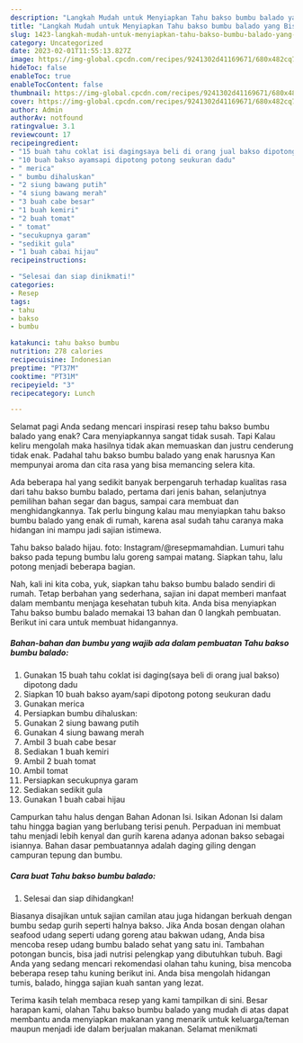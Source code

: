 ```yaml
---
description: "Langkah Mudah untuk Menyiapkan Tahu bakso bumbu balado yang Bisa Manjain Lidah"
title: "Langkah Mudah untuk Menyiapkan Tahu bakso bumbu balado yang Bisa Manjain Lidah"
slug: 1423-langkah-mudah-untuk-menyiapkan-tahu-bakso-bumbu-balado-yang-bisa-manjain-lidah
category: Uncategorized
date: 2023-02-01T11:55:13.827Z
image: https://img-global.cpcdn.com/recipes/9241302d41169671/680x482cq70/tahu-bakso-bumbu-balado-foto-resep-utama.jpg
hideToc: false
enableToc: true
enableTocContent: false
thumbnail: https://img-global.cpcdn.com/recipes/9241302d41169671/680x482cq70/tahu-bakso-bumbu-balado-foto-resep-utama.jpg
cover: https://img-global.cpcdn.com/recipes/9241302d41169671/680x482cq70/tahu-bakso-bumbu-balado-foto-resep-utama.jpg
author: Admin
authorAv: notfound
ratingvalue: 3.1
reviewcount: 17
recipeingredient:
- "15 buah tahu coklat isi dagingsaya beli di orang jual bakso dipotong dadu"
- "10 buah bakso ayamsapi dipotong potong seukuran dadu"
- " merica"
- " bumbu dihaluskan"
- "2 siung bawang putih"
- "4 siung bawang merah"
- "3 buah cabe besar"
- "1 buah kemiri"
- "2 buah tomat"
- " tomat"
- "secukupnya garam"
- "sedikit gula"
- "1 buah cabai hijau"
recipeinstructions:

- "Selesai dan siap dinikmati!"
categories:
- Resep
tags:
- tahu
- bakso
- bumbu

katakunci: tahu bakso bumbu 
nutrition: 278 calories
recipecuisine: Indonesian
preptime: "PT37M"
cooktime: "PT31M"
recipeyield: "3"
recipecategory: Lunch

---
```



Selamat pagi Anda sedang mencari inspirasi resep tahu bakso bumbu balado yang enak? Cara menyiapkannya sangat tidak susah. Tapi Kalau keliru mengolah maka hasilnya tidak akan memuaskan dan justru cenderung tidak enak. Padahal tahu bakso bumbu balado yang enak harusnya Kan mempunyai aroma dan cita rasa yang bisa memancing selera kita.


Ada beberapa hal yang sedikit banyak berpengaruh terhadap kualitas rasa dari tahu bakso bumbu balado, pertama dari jenis bahan, selanjutnya pemilihan bahan segar dan bagus, sampai cara membuat dan menghidangkannya. Tak perlu bingung kalau mau menyiapkan tahu bakso bumbu balado yang enak di rumah, karena asal sudah tahu caranya maka hidangan ini mampu jadi sajian istimewa.

Tahu bakso balado hijau. foto: Instagram/@resepmamahdian. Lumuri tahu bakso pada tepung bumbu lalu goreng sampai matang. Siapkan tahu, lalu potong menjadi beberapa bagian.


Nah, kali ini kita coba, yuk, siapkan tahu bakso bumbu balado sendiri di rumah. Tetap berbahan yang sederhana, sajian ini dapat memberi manfaat dalam membantu menjaga kesehatan tubuh kita. Anda bisa menyiapkan Tahu bakso bumbu balado memakai 13 bahan dan 0 langkah pembuatan. Berikut ini cara untuk membuat hidangannya.

<!--inarticleads1-->

##### Bahan-bahan dan bumbu yang wajib ada dalam pembuatan Tahu bakso bumbu balado:

1. Gunakan 15 buah tahu coklat isi daging(saya beli di orang jual bakso) dipotong dadu
1. Siapkan 10 buah bakso ayam/sapi dipotong potong seukuran dadu
1. Gunakan  merica
1. Persiapkan  bumbu dihaluskan:
1. Gunakan 2 siung bawang putih
1. Gunakan 4 siung bawang merah
1. Ambil 3 buah cabe besar
1. Sediakan 1 buah kemiri
1. Ambil 2 buah tomat
1. Ambil  tomat
1. Persiapkan secukupnya garam
1. Sediakan sedikit gula
1. Gunakan 1 buah cabai hijau


Campurkan tahu halus dengan Bahan Adonan Isi. Isikan Adonan Isi dalam tahu hingga bagian yang berlubang terisi penuh. Perpaduan ini membuat tahu menjadi lebih kenyal dan gurih karena adanya adonan bakso sebagai isiannya. Bahan dasar pembuatannya adalah daging giling dengan campuran tepung dan bumbu. 

<!--inarticleads2-->

##### Cara buat Tahu bakso bumbu balado:


1. Selesai dan siap dihidangkan!

Biasanya disajikan untuk sajian camilan atau juga hidangan berkuah dengan bumbu sedap gurih seperti halnya bakso. Jika Anda bosan dengan olahan seafood udang seperti udang goreng atau bakwan udang, Anda bisa mencoba resep udang bumbu balado sehat yang satu ini. Tambahan potongan buncis, bisa jadi nutrisi pelengkap yang dibutuhkan tubuh. Bagi Anda yang sedang mencari rekomendasi olahan tahu kuning, bisa mencoba beberapa resep tahu kuning berikut ini. Anda bisa mengolah hidangan tumis, balado, hingga sajian kuah santan yang lezat. 

Terima kasih telah membaca resep yang kami tampilkan di sini. Besar harapan kami, olahan Tahu bakso bumbu balado yang mudah di atas dapat membantu anda menyiapkan makanan yang menarik untuk keluarga/teman maupun menjadi ide dalam berjualan makanan. Selamat menikmati
